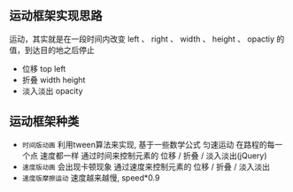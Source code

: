 ## 运动框架实现思路
运动，其实就是在一段时间内改变 left 、 right 、 width 、 height 、 opactiy 的值，到达目的地之后停止

* 位移 top left
* 折叠 width height
* 淡入淡出 opacity

## 运动框架种类
 
* `时间版动画` 利用tween算法来实现, 基于一些数学公式 匀速运动 在路程的每一个点 速度都一样  通过时间来控制元素的 位移 / 折叠 / 淡入淡出(jQuery)
* `速度版动画` 会出现卡顿现象  通过速度来控制元素的 位移 / 折叠 / 淡入淡出
* `速度版摩擦运动` 速度越来越慢, speed*0.9
 